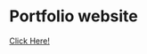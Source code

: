 # Portfolio website

[Click Here!]([https://manvith1604.github.io/](https://manvith1604.github.io/))

